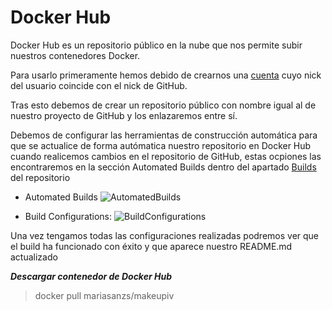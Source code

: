 # Docker Hub

Docker Hub es un repositorio público en la nube que nos permite subir nuestros contenedores Docker.

Para usarlo primeramente hemos debido de crearnos una [cuenta](https://hub.docker.com/u/mariasanzs) cuyo nick del usuario coincide con el nick de GitHub.

Tras esto debemos de crear un repositorio público con nombre igual al de nuestro proyecto de GitHub y los enlazaremos entre sí.

Debemos de configurar las herramientas de construcción automática para que se actualice de forma autómatica nuestro repositorio en Docker Hub cuando realicemos cambios en el repositorio de GitHub, estas ocpiones las encontraremos en la sección Automated Builds dentro del apartado [Builds](https://hub.docker.com/repository/docker/mariasanzs/makeupiv/builds) del repositorio

* Automated Builds
![AutomatedBuilds](https://github.com/mariasanzs/makeupIV/blob/master/docs/img/AutomatedBuilds.png)

* Build Configurations:
![BuildConfigurations](https://github.com/mariasanzs/makeupIV/blob/master/docs/img/BuildConfigurations.png)

Una vez tengamos todas las configuraciones realizadas podremos ver que el build ha funcionado con éxito y que aparece nuestro README.md actualizado

***Descargar contenedor de Docker Hub***

> docker pull mariasanzs/makeupiv
